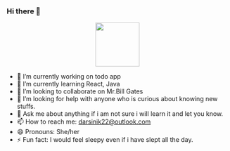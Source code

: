 ### Hi there 👋

<!--
**darsini-k22/darsini-k22** is a ✨ _special_ ✨ repository because its `README.md` (this file) appears on your GitHub profile.

Here are some ideas to get you started:-->

<div id="header" align="center">
  <img src="https://media.giphy.com/media/M9gbBd9nbDrOTu1Mqx/giphy.gif" width="100"/>
</div>

- 🔭 I’m currently working on todo app
- 🌱 I’m currently learning React, Java
- 👯 I’m looking to collaborate on Mr.Bill Gates
- 🤔 I’m looking for help with anyone who is curious about knowing new stuffs.
- 💬 Ask me about anything if i am not sure i will learn it and let you know.
- 📫 How to reach me: darsinik22@outlook.com
- 😄 Pronouns: She/her
- ⚡ Fun fact: I would feel sleepy even if i have slept all the day.

